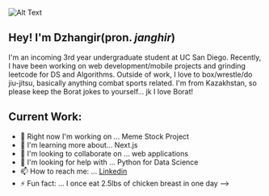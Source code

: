 ![Alt Text](https://media.tenor.com/images/acc4116372dcc4b342cb1a00ae657151/tenor.gif)


## Hey! I'm Dzhangir(pron. _janghir_)

I'm an incoming 3rd year undergraduate student at UC San Diego. Recently, I have been working on
web development/mobile projects and grinding leetcode for DS and Algorithms. Outside of work, I love to box/wrestle/do jiu-jitsu, basically anything combat sports related.
I'm from Kazakhstan, so please keep the Borat jokes to yourself... jk I love Borat!


## Current Work:
- 🔭 Right now I'm working on ... Meme Stock Project
- 🌱 I'm learning more about... Next.js
- 👯 I'm looking to collaborate on ... web applications
- 🤔 I'm looking for help with ... Python for Data Science
- 📫 How to reach me: ... [Linkedin](https://linkedin.com/in/dbayanda)
- ⚡  Fun fact: ... I once eat 2.5lbs of chicken breast in one day
-->

